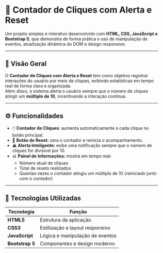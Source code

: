 # 🧮 Contador de Cliques com Alerta e Reset

Um projeto simples e interativo desenvolvido com **HTML, CSS, JavaScript e Bootstrap 5**, que demonstra de forma prática o uso de manipulação de eventos, atualização dinâmica do DOM e design responsivo.

---

## 🚀 Visão Geral

O **Contador de Cliques com Alerta e Reset** tem como objetivo registrar interações do usuário por meio de cliques, exibindo estatísticas em tempo real de forma clara e organizada.  
Além disso, o sistema alerta o usuário sempre que o número de cliques atingir um **múltiplo de 10**, incentivando a interação contínua.

---

## ⚙️ Funcionalidades

- 🖱️ **Contador de Cliques:** aumenta automaticamente a cada clique no botão principal.  
- 🔁 **Botão de Reset:** zera o contador e reinicia o acompanhamento.  
- ⚠️ **Alerta Inteligente:** exibe uma notificação sempre que o número de cliques for divisível por 10.  
- 📊 **Painel de Informações:** mostra em tempo real:
  - Número atual de cliques  
  - Total de resets realizados  
  - Quantas vezes o contador atingiu um múltiplo de 10 (reiniciado junto com o contador)

---

## 🧰 Tecnologias Utilizadas

| Tecnologia | Função |
|-------------|--------|
| **HTML5** | Estrutura da aplicação |
| **CSS3** | Estilização e layout responsivo |
| **JavaScript** | Lógica e manipulação de eventos |
| **Bootstrap 5** | Componentes e design moderno |
